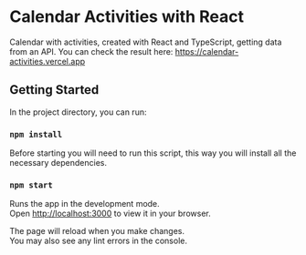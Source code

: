 # Calendar Activities with React

Calendar with activities, created with React and TypeScript, getting data from an API.
You can check the result here: https://calendar-activities.vercel.app

## Getting Started

In the project directory, you can run:

### `npm install`

Before starting you will need to run this script, this way you will install all the necessary dependencies.

### `npm start`

Runs the app in the development mode.\
Open [http://localhost:3000](http://localhost:3000) to view it in your browser.

The page will reload when you make changes.\
You may also see any lint errors in the console.